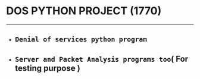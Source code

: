 # DOS PYTHON PROJECT (1770)
---

- ## `Denial of services python program`   

- ## `Server and Packet Analysis programs too`( For testing purpose ) 
